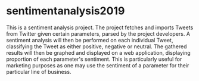 # sentimentanalysis2019
This is a sentiment analysis project. The project fetches and imports Tweets from Twitter given certain parameters, parsed by the project developers. A sentiment analysis will then be performed on each individual Tweet, classifying the Tweet as either positive, negative or neutral. The gathered results will then be graphed and displayed on a web application, displaying proportion of each parameter's sentiment. This is particularly useful for marketing purposes as one may use the sentiment of a parameter for their particular line of business.
